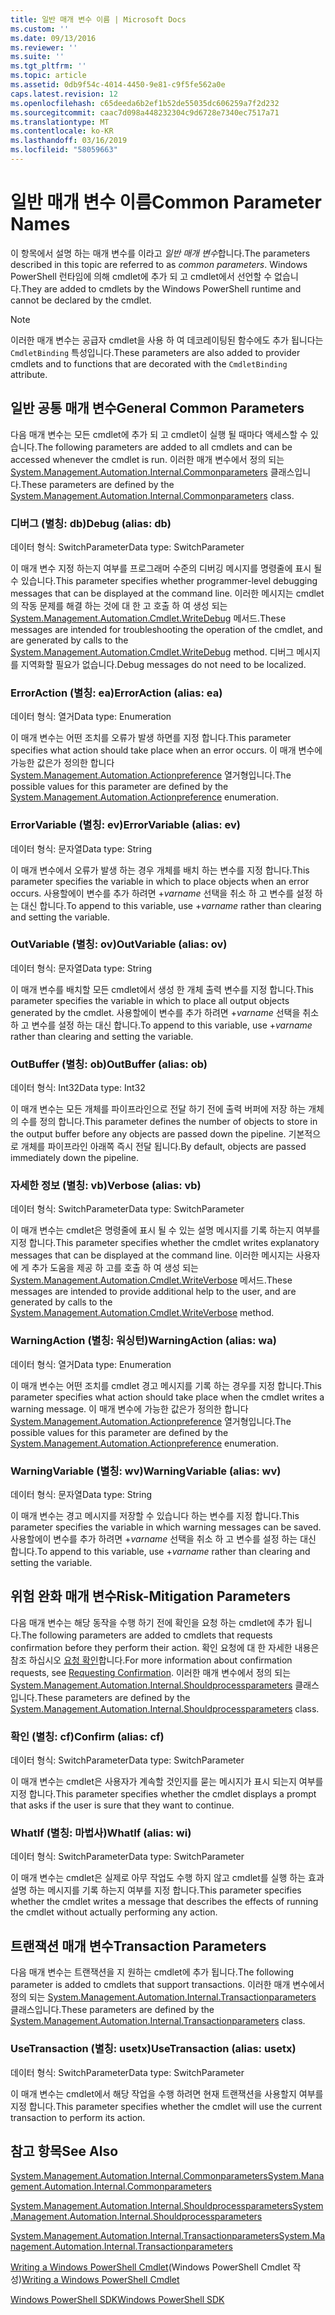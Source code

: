 ```yaml
---
title: 일반 매개 변수 이름 | Microsoft Docs
ms.custom: ''
ms.date: 09/13/2016
ms.reviewer: ''
ms.suite: ''
ms.tgt_pltfrm: ''
ms.topic: article
ms.assetid: 0db9f54c-4014-4450-9e81-c9f5fe562a0e
caps.latest.revision: 12
ms.openlocfilehash: c65deeda6b2ef1b52de55035dc606259a7f2d232
ms.sourcegitcommit: caac7d098a448232304c9d6728e7340ec7517a71
ms.translationtype: MT
ms.contentlocale: ko-KR
ms.lasthandoff: 03/16/2019
ms.locfileid: "58059663"
---
```

# <a name="common-parameter-names"></a><span data-ttu-id="27038-102">일반 매개 변수 이름</span><span class="sxs-lookup"><span data-stu-id="27038-102">Common Parameter Names</span></span>

<span data-ttu-id="27038-103">이 항목에서 설명 하는 매개 변수를 이라고 *일반 매개 변수*합니다.</span><span class="sxs-lookup"><span data-stu-id="27038-103">The parameters described in this topic are referred to as *common parameters*.</span></span> <span data-ttu-id="27038-104">Windows PowerShell 런타임에 의해 cmdlet에 추가 되 고 cmdlet에서 선언할 수 없습니다.</span><span class="sxs-lookup"><span data-stu-id="27038-104">They are added to cmdlets by the Windows PowerShell runtime and cannot be declared by the cmdlet.</span></span>

> [!NOTE]
> <span data-ttu-id="27038-105">이러한 매개 변수는 공급자 cmdlet을 사용 하 여 데코레이팅된 함수에도 추가 됩니다는 `CmdletBinding` 특성입니다.</span><span class="sxs-lookup"><span data-stu-id="27038-105">These parameters are also added to provider cmdlets and to functions that are decorated with the `CmdletBinding` attribute.</span></span>

## <a name="general-common-parameters"></a><span data-ttu-id="27038-106">일반 공통 매개 변수</span><span class="sxs-lookup"><span data-stu-id="27038-106">General Common Parameters</span></span>

<span data-ttu-id="27038-107">다음 매개 변수는 모든 cmdlet에 추가 되 고 cmdlet이 실행 될 때마다 액세스할 수 있습니다.</span><span class="sxs-lookup"><span data-stu-id="27038-107">The following parameters are added to all cmdlets and can be accessed whenever the cmdlet is run.</span></span> <span data-ttu-id="27038-108">이러한 매개 변수에서 정의 되는 [System.Management.Automation.Internal.Commonparameters](/dotnet/api/System.Management.Automation.Internal.CommonParameters) 클래스입니다.</span><span class="sxs-lookup"><span data-stu-id="27038-108">These parameters are defined by the [System.Management.Automation.Internal.Commonparameters](/dotnet/api/System.Management.Automation.Internal.CommonParameters) class.</span></span>

### <a name="debug-alias-db"></a><span data-ttu-id="27038-109">디버그 (별칭: db)</span><span class="sxs-lookup"><span data-stu-id="27038-109">Debug (alias: db)</span></span>

<span data-ttu-id="27038-110">데이터 형식: SwitchParameter</span><span class="sxs-lookup"><span data-stu-id="27038-110">Data type: SwitchParameter</span></span>

<span data-ttu-id="27038-111">이 매개 변수 지정 하는지 여부를 프로그래머 수준의 디버깅 메시지를 명령줄에 표시 될 수 있습니다.</span><span class="sxs-lookup"><span data-stu-id="27038-111">This parameter specifies whether programmer-level debugging messages that can be displayed at the command line.</span></span> <span data-ttu-id="27038-112">이러한 메시지는 cmdlet의 작동 문제를 해결 하는 것에 대 한 고 호출 하 여 생성 되는 [System.Management.Automation.Cmdlet.WriteDebug](/dotnet/api/System.Management.Automation.Cmdlet.WriteDebug) 메서드.</span><span class="sxs-lookup"><span data-stu-id="27038-112">These messages are intended for troubleshooting the operation of the cmdlet, and are generated by calls to the [System.Management.Automation.Cmdlet.WriteDebug](/dotnet/api/System.Management.Automation.Cmdlet.WriteDebug) method.</span></span> <span data-ttu-id="27038-113">디버그 메시지를 지역화할 필요가 없습니다.</span><span class="sxs-lookup"><span data-stu-id="27038-113">Debug messages do not need to be localized.</span></span>

### <a name="erroraction-alias-ea"></a><span data-ttu-id="27038-114">ErrorAction (별칭: ea)</span><span class="sxs-lookup"><span data-stu-id="27038-114">ErrorAction (alias: ea)</span></span>

<span data-ttu-id="27038-115">데이터 형식: 열거</span><span class="sxs-lookup"><span data-stu-id="27038-115">Data type: Enumeration</span></span>

<span data-ttu-id="27038-116">이 매개 변수는 어떤 조치를 오류가 발생 하면를 지정 합니다.</span><span class="sxs-lookup"><span data-stu-id="27038-116">This parameter specifies what action should take place when an error occurs.</span></span> <span data-ttu-id="27038-117">이 매개 변수에 가능한 값은가 정의한 합니다 [System.Management.Automation.Actionpreference](/dotnet/api/System.Management.Automation.ActionPreference) 열거형입니다.</span><span class="sxs-lookup"><span data-stu-id="27038-117">The possible values for this parameter are defined by the [System.Management.Automation.Actionpreference](/dotnet/api/System.Management.Automation.ActionPreference) enumeration.</span></span>

### <a name="errorvariable-alias-ev"></a><span data-ttu-id="27038-118">ErrorVariable (별칭: ev)</span><span class="sxs-lookup"><span data-stu-id="27038-118">ErrorVariable (alias: ev)</span></span>

<span data-ttu-id="27038-119">데이터 형식: 문자열</span><span class="sxs-lookup"><span data-stu-id="27038-119">Data type: String</span></span>

<span data-ttu-id="27038-120">이 매개 변수에서 오류가 발생 하는 경우 개체를 배치 하는 변수를 지정 합니다.</span><span class="sxs-lookup"><span data-stu-id="27038-120">This parameter specifies the variable in which to place objects when an error occurs.</span></span> <span data-ttu-id="27038-121">사용할에이 변수를 추가 하려면 +*varname* 선택을 취소 하 고 변수를 설정 하는 대신 합니다.</span><span class="sxs-lookup"><span data-stu-id="27038-121">To append to this variable, use +*varname* rather than clearing and setting the variable.</span></span>

### <a name="outvariable-alias-ov"></a><span data-ttu-id="27038-122">OutVariable (별칭: ov)</span><span class="sxs-lookup"><span data-stu-id="27038-122">OutVariable (alias: ov)</span></span>

<span data-ttu-id="27038-123">데이터 형식: 문자열</span><span class="sxs-lookup"><span data-stu-id="27038-123">Data type: String</span></span>

<span data-ttu-id="27038-124">이 매개 변수를 배치할 모든 cmdlet에서 생성 한 개체 출력 변수를 지정 합니다.</span><span class="sxs-lookup"><span data-stu-id="27038-124">This parameter specifies the variable in which to place all output objects generated by the cmdlet.</span></span> <span data-ttu-id="27038-125">사용할에이 변수를 추가 하려면 +*varname* 선택을 취소 하 고 변수를 설정 하는 대신 합니다.</span><span class="sxs-lookup"><span data-stu-id="27038-125">To append to this variable, use +*varname* rather than clearing and setting the variable.</span></span>

### <a name="outbuffer-alias-ob"></a><span data-ttu-id="27038-126">OutBuffer (별칭: ob)</span><span class="sxs-lookup"><span data-stu-id="27038-126">OutBuffer (alias: ob)</span></span>

<span data-ttu-id="27038-127">데이터 형식: Int32</span><span class="sxs-lookup"><span data-stu-id="27038-127">Data type: Int32</span></span>

<span data-ttu-id="27038-128">이 매개 변수는 모든 개체를 파이프라인으로 전달 하기 전에 출력 버퍼에 저장 하는 개체의 수를 정의 합니다.</span><span class="sxs-lookup"><span data-stu-id="27038-128">This parameter defines the number of objects to store in the output buffer before any objects are passed down the pipeline.</span></span> <span data-ttu-id="27038-129">기본적으로 개체를 파이프라인 아래쪽 즉시 전달 됩니다.</span><span class="sxs-lookup"><span data-stu-id="27038-129">By default, objects are passed immediately down the pipeline.</span></span>

### <a name="verbose-alias-vb"></a><span data-ttu-id="27038-130">자세한 정보 (별칭: vb)</span><span class="sxs-lookup"><span data-stu-id="27038-130">Verbose (alias: vb)</span></span>

<span data-ttu-id="27038-131">데이터 형식: SwitchParameter</span><span class="sxs-lookup"><span data-stu-id="27038-131">Data type: SwitchParameter</span></span>

<span data-ttu-id="27038-132">이 매개 변수는 cmdlet은 명령줄에 표시 될 수 있는 설명 메시지를 기록 하는지 여부를 지정 합니다.</span><span class="sxs-lookup"><span data-stu-id="27038-132">This parameter specifies whether the cmdlet writes explanatory messages that can be displayed at the command line.</span></span> <span data-ttu-id="27038-133">이러한 메시지는 사용자에 게 추가 도움을 제공 하 고를 호출 하 여 생성 되는 [System.Management.Automation.Cmdlet.WriteVerbose](/dotnet/api/System.Management.Automation.Cmdlet.WriteVerbose) 메서드.</span><span class="sxs-lookup"><span data-stu-id="27038-133">These messages are intended to provide additional help to the user, and are generated by calls to the [System.Management.Automation.Cmdlet.WriteVerbose](/dotnet/api/System.Management.Automation.Cmdlet.WriteVerbose) method.</span></span>

### <a name="warningaction-alias-wa"></a><span data-ttu-id="27038-134">WarningAction (별칭: 워싱턴)</span><span class="sxs-lookup"><span data-stu-id="27038-134">WarningAction (alias: wa)</span></span>

<span data-ttu-id="27038-135">데이터 형식: 열거</span><span class="sxs-lookup"><span data-stu-id="27038-135">Data type: Enumeration</span></span>

<span data-ttu-id="27038-136">이 매개 변수는 어떤 조치를 cmdlet 경고 메시지를 기록 하는 경우를 지정 합니다.</span><span class="sxs-lookup"><span data-stu-id="27038-136">This parameter specifies what action should take place when the cmdlet writes a warning message.</span></span> <span data-ttu-id="27038-137">이 매개 변수에 가능한 값은가 정의한 합니다 [System.Management.Automation.Actionpreference](/dotnet/api/System.Management.Automation.ActionPreference) 열거형입니다.</span><span class="sxs-lookup"><span data-stu-id="27038-137">The possible values for this parameter are defined by the [System.Management.Automation.Actionpreference](/dotnet/api/System.Management.Automation.ActionPreference) enumeration.</span></span>

### <a name="warningvariable-alias-wv"></a><span data-ttu-id="27038-138">WarningVariable (별칭: wv)</span><span class="sxs-lookup"><span data-stu-id="27038-138">WarningVariable (alias: wv)</span></span>

<span data-ttu-id="27038-139">데이터 형식: 문자열</span><span class="sxs-lookup"><span data-stu-id="27038-139">Data type: String</span></span>

<span data-ttu-id="27038-140">이 매개 변수는 경고 메시지를 저장할 수 있습니다 하는 변수를 지정 합니다.</span><span class="sxs-lookup"><span data-stu-id="27038-140">This parameter specifies the variable in which warning messages can be saved.</span></span> <span data-ttu-id="27038-141">사용할에이 변수를 추가 하려면 +*varname* 선택을 취소 하 고 변수를 설정 하는 대신 합니다.</span><span class="sxs-lookup"><span data-stu-id="27038-141">To append to this variable, use +*varname* rather than clearing and setting the variable.</span></span>

## <a name="risk-mitigation-parameters"></a><span data-ttu-id="27038-142">위험 완화 매개 변수</span><span class="sxs-lookup"><span data-stu-id="27038-142">Risk-Mitigation Parameters</span></span>

<span data-ttu-id="27038-143">다음 매개 변수는 해당 동작을 수행 하기 전에 확인을 요청 하는 cmdlet에 추가 됩니다.</span><span class="sxs-lookup"><span data-stu-id="27038-143">The following parameters are added to cmdlets that requests confirmation before they perform their action.</span></span> <span data-ttu-id="27038-144">확인 요청에 대 한 자세한 내용은 참조 하십시오 [요청 확인](./requesting-confirmation-from-cmdlets.md)합니다.</span><span class="sxs-lookup"><span data-stu-id="27038-144">For more information about confirmation requests, see [Requesting Confirmation](./requesting-confirmation-from-cmdlets.md).</span></span> <span data-ttu-id="27038-145">이러한 매개 변수에서 정의 되는 [System.Management.Automation.Internal.Shouldprocessparameters](/dotnet/api/System.Management.Automation.Internal.ShouldProcessParameters) 클래스입니다.</span><span class="sxs-lookup"><span data-stu-id="27038-145">These parameters are defined by the [System.Management.Automation.Internal.Shouldprocessparameters](/dotnet/api/System.Management.Automation.Internal.ShouldProcessParameters) class.</span></span>

### <a name="confirm-alias-cf"></a><span data-ttu-id="27038-146">확인 (별칭: cf)</span><span class="sxs-lookup"><span data-stu-id="27038-146">Confirm (alias: cf)</span></span>

<span data-ttu-id="27038-147">데이터 형식: SwitchParameter</span><span class="sxs-lookup"><span data-stu-id="27038-147">Data type: SwitchParameter</span></span>

<span data-ttu-id="27038-148">이 매개 변수는 cmdlet은 사용자가 계속할 것인지를 묻는 메시지가 표시 되는지 여부를 지정 합니다.</span><span class="sxs-lookup"><span data-stu-id="27038-148">This parameter specifies whether the cmdlet displays a prompt that asks if the user is sure that they want to continue.</span></span>

### <a name="whatif-alias-wi"></a><span data-ttu-id="27038-149">WhatIf (별칭: 마법사)</span><span class="sxs-lookup"><span data-stu-id="27038-149">WhatIf (alias: wi)</span></span>

<span data-ttu-id="27038-150">데이터 형식: SwitchParameter</span><span class="sxs-lookup"><span data-stu-id="27038-150">Data type: SwitchParameter</span></span>

<span data-ttu-id="27038-151">이 매개 변수는 cmdlet은 실제로 아무 작업도 수행 하지 않고 cmdlet를 실행 하는 효과 설명 하는 메시지를 기록 하는지 여부를 지정 합니다.</span><span class="sxs-lookup"><span data-stu-id="27038-151">This parameter specifies whether the cmdlet writes a message that describes the effects of running the cmdlet without actually performing any action.</span></span>

## <a name="transaction-parameters"></a><span data-ttu-id="27038-152">트랜잭션 매개 변수</span><span class="sxs-lookup"><span data-stu-id="27038-152">Transaction Parameters</span></span>

<span data-ttu-id="27038-153">다음 매개 변수는 트랜잭션을 지 원하는 cmdlet에 추가 됩니다.</span><span class="sxs-lookup"><span data-stu-id="27038-153">The following parameter is added to cmdlets that support transactions.</span></span> <span data-ttu-id="27038-154">이러한 매개 변수에서 정의 되는 [System.Management.Automation.Internal.Transactionparameters](/dotnet/api/System.Management.Automation.Internal.TransactionParameters) 클래스입니다.</span><span class="sxs-lookup"><span data-stu-id="27038-154">These parameters are defined by the [System.Management.Automation.Internal.Transactionparameters](/dotnet/api/System.Management.Automation.Internal.TransactionParameters) class.</span></span>

### <a name="usetransaction-alias-usetx"></a><span data-ttu-id="27038-155">UseTransaction (별칭: usetx)</span><span class="sxs-lookup"><span data-stu-id="27038-155">UseTransaction (alias: usetx)</span></span>

<span data-ttu-id="27038-156">데이터 형식: SwitchParameter</span><span class="sxs-lookup"><span data-stu-id="27038-156">Data type: SwitchParameter</span></span>

<span data-ttu-id="27038-157">이 매개 변수는 cmdlet에서 해당 작업을 수행 하려면 현재 트랜잭션을 사용할지 여부를 지정 합니다.</span><span class="sxs-lookup"><span data-stu-id="27038-157">This parameter specifies whether the cmdlet will use the current transaction to perform its action.</span></span>

## <a name="see-also"></a><span data-ttu-id="27038-158">참고 항목</span><span class="sxs-lookup"><span data-stu-id="27038-158">See Also</span></span>

[<span data-ttu-id="27038-159">System.Management.Automation.Internal.Commonparameters</span><span class="sxs-lookup"><span data-stu-id="27038-159">System.Management.Automation.Internal.Commonparameters</span></span>](/dotnet/api/System.Management.Automation.Internal.CommonParameters)

[<span data-ttu-id="27038-160">System.Management.Automation.Internal.Shouldprocessparameters</span><span class="sxs-lookup"><span data-stu-id="27038-160">System.Management.Automation.Internal.Shouldprocessparameters</span></span>](/dotnet/api/System.Management.Automation.Internal.ShouldProcessParameters)

[<span data-ttu-id="27038-161">System.Management.Automation.Internal.Transactionparameters</span><span class="sxs-lookup"><span data-stu-id="27038-161">System.Management.Automation.Internal.Transactionparameters</span></span>](/dotnet/api/System.Management.Automation.Internal.TransactionParameters)

<span data-ttu-id="27038-162">[Writing a Windows PowerShell Cmdlet](./writing-a-windows-powershell-cmdlet.md)(Windows PowerShell Cmdlet 작성)</span><span class="sxs-lookup"><span data-stu-id="27038-162">[Writing a Windows PowerShell Cmdlet](./writing-a-windows-powershell-cmdlet.md)</span></span>

[<span data-ttu-id="27038-163">Windows PowerShell SDK</span><span class="sxs-lookup"><span data-stu-id="27038-163">Windows PowerShell SDK</span></span>](../windows-powershell-reference.md)
